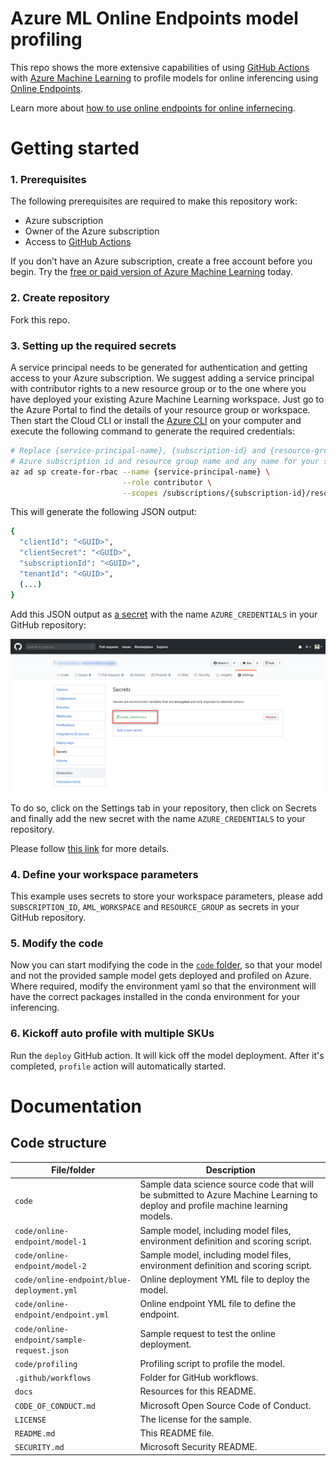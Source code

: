 # Azure ML Online Endpoints model profiling

This repo shows the more extensive capabilities of using [GitHub Actions](https://github.com/features/actions) with [Azure Machine Learning](https://docs.microsoft.com/en-us/azure/machine-learning/) to profile models for online inferencing using [Online Endpoints](https://docs.microsoft.com/en-us/azure/machine-learning/concept-endpoints).

Learn more about [how to use online endpoints for online infernecing](https://docs.microsoft.com/en-us/azure/machine-learning/how-to-deploy-managed-online-endpoints).

# Getting started

### 1. Prerequisites

The following prerequisites are required to make this repository work:
- Azure subscription
- Owner of the Azure subscription
- Access to [GitHub Actions](https://github.com/features/actions)

If you don’t have an Azure subscription, create a free account before you begin. Try the [free or paid version of Azure Machine Learning](https://aka.ms/AMLFree) today.

### 2. Create repository

Fork this repo.

### 3. Setting up the required secrets

A service principal needs to be generated for authentication and getting access to your Azure subscription. We suggest adding a service principal with contributor rights to a new resource group or to the one where you have deployed your existing Azure Machine Learning workspace. Just go to the Azure Portal to find the details of your resource group or workspace. Then start the Cloud CLI or install the [Azure CLI](https://docs.microsoft.com/en-us/cli/azure/install-azure-cli?view=azure-cli-latest) on your computer and execute the following command to generate the required credentials:

```sh
# Replace {service-principal-name}, {subscription-id} and {resource-group} with your 
# Azure subscription id and resource group name and any name for your service principle
az ad sp create-for-rbac --name {service-principal-name} \
                         --role contributor \
                         --scopes /subscriptions/{subscription-id}/resourceGroups/{resource-group}
```

This will generate the following JSON output:

```sh
{
  "clientId": "<GUID>",
  "clientSecret": "<GUID>",
  "subscriptionId": "<GUID>",
  "tenantId": "<GUID>",
  (...)
}
```

Add this JSON output as [a secret](https://help.github.com/en/actions/configuring-and-managing-workflows/creating-and-storing-encrypted-secrets#creating-encrypted-secrets) with the name `AZURE_CREDENTIALS` in your GitHub repository:

<p align="center">
  <img src="docs/images/secrets.png" alt="GitHub Template repository" width="700"/>
</p>

To do so, click on the Settings tab in your repository, then click on Secrets and finally add the new secret with the name `AZURE_CREDENTIALS` to your repository.

Please follow [this link](https://help.github.com/en/actions/configuring-and-managing-workflows/creating-and-storing-encrypted-secrets#creating-encrypted-secrets) for more details. 

### 4. Define your workspace parameters

This example uses secrets to store your workspace parameters, please add `SUBSCRIPTION_ID`, `AML_WORKSPACE` and `RESOURCE_GROUP` as secrets in your GitHub repository.

### 5. Modify the code

Now you can start modifying the code in the <a href="/code">`code` folder</a>, so that your model and not the provided sample model gets deployed and profiled on Azure. Where required, modify the environment yaml so that the environment will have the correct packages installed in the conda environment for your inferencing.

### 6. Kickoff auto profile with multiple SKUs

Run the `deploy` GitHub action. It will kick off the model deployment. After it's completed, `profile` action will automatically started.

# Documentation

## Code structure

| File/folder                   | Description                                |
| ----------------------------- | ------------------------------------------ |
| `code`                        | Sample data science source code that will be submitted to Azure Machine Learning to deploy and profile machine learning models. |
| `code/online-endpoint/model-1` | Sample model, including model files, environment definition and scoring script. |
| `code/online-endpoint/model-2` | Sample model, including model files, environment definition and scoring script. |
| `code/online-endpoint/blue-deployment.yml` | Online deployment YML file to deploy the model. |
| `code/online-endpoint/endpoint.yml` | Online endpoint YML file to define the endpoint. |
| `code/online-endpoint/sample-request.json` | Sample request to test the online deployment. |
| `code/profiling`         | Profiling script to profile the model. |
| `.github/workflows`           | Folder for GitHub workflows. |
| `docs`                        | Resources for this README.                 |
| `CODE_OF_CONDUCT.md`          | Microsoft Open Source Code of Conduct.     |
| `LICENSE`                     | The license for the sample.                |
| `README.md`                   | This README file.                          |
| `SECURITY.md`                 | Microsoft Security README.                 |